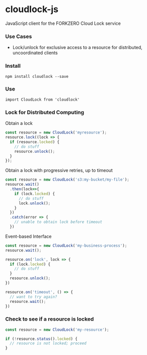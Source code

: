 # cloudlock-js
JavaScript client for the FORKZERO Cloud Lock service

### Use Cases
* Lock/unlock for exclusive access to a resource for distributed, uncoordinated clients

### Install
`npm install cloudlock --save`

### Use
`import CloudLock from 'cloudlock'`

### Lock for Distributed Computing
Obtain a lock
```javascript
const resource = new CloudLock('myresource');
resource.lock((lock => {
  if (resource.locked) {
    // do stuff
    resource.unlock();
  } 
});
```

Obtain a lock with progressive retries, up to timeout
```javascript
const resource = new CloudLock('s3:my-bucket/my-file');
resource.wait()
  .then(lock=>{
    if (lock.locked) {
      // do stuff
      lock.unlock();
    }
  })
  .catch(error => {
    // unable to obtain lock before timeout
  })
```

Event-based Interface
```javascript
const resource = new CloudLock('my-business-process');
resource.wait();

resource.on('lock', lock => {
  if (lock.locked) {
    // do stuff
  }
  resource.unlock();
})

resource.on('timeout', () => {
  // want to try again?
  resource.wait();
})
```

### Check to see if a resource is locked
```javascript
const resource = new CloudLock('my-resource');

if (!resource.status().locked) {
  // resource is not locked; proceed
}
```